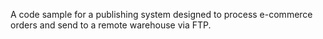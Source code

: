 A code sample for a publishing system designed to process e-commerce orders and send to a remote warehouse via FTP.